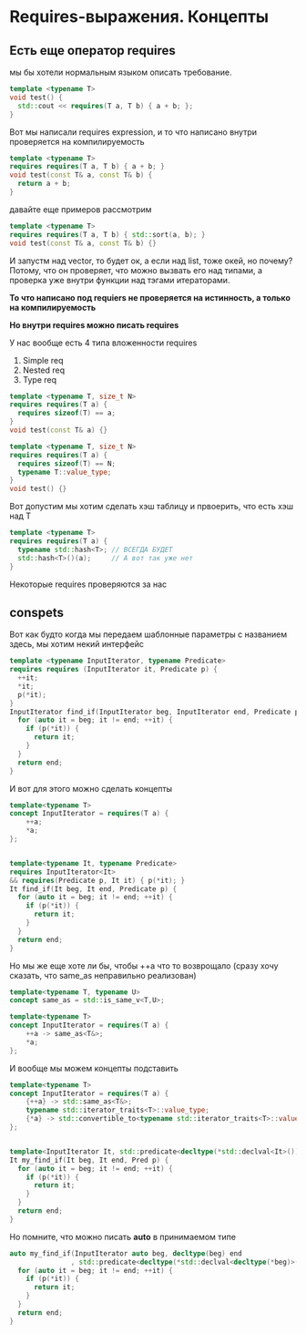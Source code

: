 #  Requires-выражения. Концепты

## Есть еще оператор requires

мы бы хотели нормальным языком описать требование.

```c++
template <typename T>
void test() {
  std::cout << requires(T a, T b) { a + b; };
}
```

Вот мы написали requires expression, и то что написано внутри проверяется на компилируемость

```c++
template <typename T>
requires requires(T a, T b) { a + b; }
void test(const T& a, const T& b) {
  return a + b;
}
```

давайте еще примеров рассмотрим

```c++
template <typename T>
requires requires(T a, T b) { std::sort(a, b); }
void test(const T& a, const T& b) {}
```

И запустм над vector, то будет ок, а если над list, тоже окей, но почему? Потому, что он проверяет, что можно вызвать его над типами, а проверка уже внутри функции над тэгами итераторами.

**То что написано под requiers не проверяется на истинность, а только на компилируемость**

**Но внутри requires можно писать requires**

У нас вообще есть 4 типа вложенности requires
1) Simple req
2) Nested req
3) Type req

```c++
template <typename T, size_t N>
requires requires(T a) {
  requires sizeof(T) == a;
}
void test(const T& a) {}
```

```c++
template <typename T, size_t N>
requires requires(T a) {
  requires sizeof(T) == N;
  typename T::value_type;
}
void test() {}
```
Вот допустим мы хотим сделать хэш таблицу и првоерить, что есть хэш над T

```c++
template <typename T>
requires requires(T a) {
  typename std::hash<T>; // ВСЕГДА БУДЕТ
  std::hash<T>()(a);     // А вот так уже нет
}
```

Некоторые requires проверяются за нас


## conspets

Вот как будто когда мы передаем шаблонные параметры с названием здесь, мы хотим некий интерфейс

```c++
template <typename InputIterator, typename Predicate>
requires requires (InputIterator it, Predicate p) {
  ++it;
  *it;
  p(*it);
}
InputIterator find_if(InputIterator beg, InputIterator end, Predicate p) {
  for (auto it = beg; it != end; ++it) {
    if (p(*it)) {
      return it;
    }
  }
  return end;
}
```

И вот для этого можно сделать концепты

```c++
template<typename T>
concept InputIterator = requires(T a) {
    ++a;
    *a;
};


template<typename It, typename Predicate>
requires InputIterator<It>
&& requires(Predicate p, It it) { p(*it); }
It find_if(It beg, It end, Predicate p) {
  for (auto it = beg; it != end; ++it) {
    if (p(*it)) {
      return it;
    }
  }
  return end;
}
```

Но мы же еще хоте ли бы, чтобы ++a что то возврощало (сразу хочу сказать, что same_as неправильно реализован)

```C++
template<typename T, typename U>
concept same_as = std::is_same_v<T,U>;

template<typename T>
concept InputIterator = requires(T a) {
    ++a -> same_as<T&>;
    *a;
};
```

И вообще мы можем концепты подставить

```c++
template<typename T>
concept InputIterator = requires(T a) {
    {++a} -> std::same_as<T&>;
    typename std::iterator_traits<T>::value_type;
    {*a} -> std::convertible_to<typename std::iterator_traits<T>::value_type>;
};


template<InputIterator It, std::predicate<decltype(*std::declval<It>())> Pred>
It my_find_if(It beg, It end, Pred p) {
  for (auto it = beg; it != end; ++it) {
    if (p(*it)) {
      return it;
    }
  }
  return end;
}
```

Но помните, что можно писать **auto** в принимаемом типе

```c++
auto my_find_if(InputIterator auto beg, decltype(beg) end
               , std::predicate<decltype(*std::declval<decltype(*beg)>())>  auto p) {
  for (auto it = beg; it != end; ++it) {
    if (p(*it)) {
      return it;
    }
  }
  return end;
}
```
